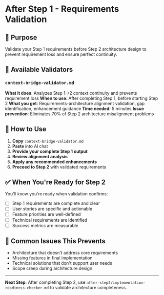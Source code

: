 # After Step 1 - Requirements Validation

## 🎯 Purpose
Validate your Step 1 requirements before Step 2 architecture design to prevent requirement loss and ensure perfect continuity.

## 🔗 Available Validators

### `context-bridge-validator.md`
**What it does**: Analyzes Step 1→2 context continuity and prevents requirement loss
**When to use**: After completing Step 1, before starting Step 2
**What you get**: Requirements-architecture alignment validation, gap identification, enhancement guidance
**Time needed**: 5 minutes
**Issue prevention**: Eliminates 70% of Step 2 architecture misalignment problems

## 🚀 How to Use

1. **Copy** `context-bridge-validator.md`
2. **Paste** into AI chat  
3. **Provide your complete Step 1 output**
4. **Review alignment analysis**
5. **Apply any recommended enhancements**
6. **Proceed to Step 2** with validated requirements

## ✅ When You're Ready for Step 2

You'll know you're ready when validation confirms:
- [ ] Step 1 requirements are complete and clear
- [ ] User stories are specific and actionable  
- [ ] Feature priorities are well-defined
- [ ] Technical requirements are identified
- [ ] Success metrics are measurable

## 🚨 Common Issues This Prevents

- Architecture that doesn't address core requirements
- Missing features in final implementation
- Technical solutions that don't support user needs
- Scope creep during architecture design

---

**Next Step**: After completing Step 2, use `after-step2/implementation-readiness-checker.md` to validate architecture completeness.